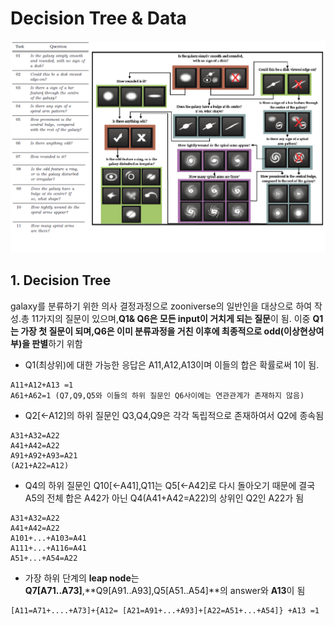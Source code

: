 
# Decision Tree & Data 

![decision tree](./decision_tree.png)

## 1. Decision Tree
galaxy를 분류하기 위한 의사 결정과정으로 zooniverse의 일반인을 대상으로 하여 작성.총 11가지의 질문이 있으며,**Q1& Q6은 모든 input이 거치게 되는 질문**이 됨. 이중 **Q1는 가장 첫 질문이 되며,Q6은 이미 분류과정을 거친 이후에 최종적으로 odd(이상현상여부)을 판별**하기 위함

- Q1(최상위)에 대한 가능한 응답은 A11,A12,A13이며 이들의 합은 확률로써 1이 됨. 
```
A11+A12+A13 =1 
A61+A62=1 (Q7,Q9,Q5와 이들의 하위 질문인 Q6사이에는 연관관계가 존재하지 않음)
```

- Q2[<-A12]의 하위 질문인 Q3,Q4,Q9은 각각 독립적으로 존재하여서 Q2에 종속됨
```
A31+A32=A22 
A41+A42=A22
A91+A92+A93=A21
(A21+A22=A12)
```

- Q4의 하위 질문인 Q10[<-A41],Q11는 Q5[<-A42]로 다시 돌아오기 때문에 결국 A5의 전체 합은 A42가 아닌 Q4(A41+A42=A22)의 상위인 Q2인 A22가 됨
```
A31+A32=A22
A41+A42=A22
A101+...+A103=A41
A111+...+A116=A41
A51+...+A54=A22
```

- 가장 하위 단계의 **leap node**는 **Q7[A71..A73]**,**Q9[A91..A93],Q5[A51..A54]**의 answer와 **A13**이 됨
```
[A11=A71+....+A73]+{A12= [A21=A91+...+A93]+[A22=A51+...+A54]} +A13 =1
```


